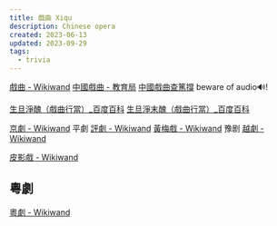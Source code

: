 ```yaml
---
title: 戲曲 Xiqu
description: Chinese opera
created: 2023-06-13
updated: 2023-09-29
tags:
  - trivia
---
```


[戲曲 - Wikiwand](https://www.wikiwand.com/zh-hk/%E6%88%8F%E6%9B%B2)
[中國戲曲 - 教育局](https://www.edb.gov.hk/tc/curriculum-development/kla/arts-edu/resources/mus-chinese-opera/index.html)
[中國戲曲查篤撐](https://www.rthk.hk/chiculture/chiopera/) beware of audio🔊!

[生旦淨醜（戲曲行當）\_百度百科](https://baike.baidu.hk/item/%E7%94%9F%E6%97%A6%E6%B7%A8%E9%86%9C/1851582)
[生旦淨末醜（戲曲行當）\_百度百科](https://baike.baidu.hk/item/%E7%94%9F%E6%97%A6%E6%B7%A8%E6%9C%AB%E9%86%9C/1118239)

[京劇 - Wikiwand](https://www.wikiwand.com/zh-hk/%E4%BA%AC%E5%8A%87) 平劇
[評劇 - Wikiwand](https://www.wikiwand.com/zh-hk/%E8%A9%95%E5%8A%87)
[黃梅戲 - Wikiwand](https://www.wikiwand.com/zh-hk/%E9%BB%83%E6%A2%85%E6%88%B2) 豫剧
[越劇 - Wikiwand](https://www.wikiwand.com/zh-hk/%E8%B6%8A%E5%8A%87)

[皮影戲 - Wikiwand](https://www.wikiwand.com/zh-hk/%E7%9A%AE%E5%BD%B1%E6%88%B2)

## 粵劇

[粵劇 - Wikiwand](https://www.wikiwand.com/zh-hk/%E7%B2%B5%E58A%87)

